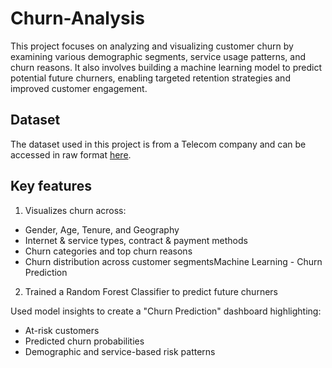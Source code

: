 # Churn-Analysis
This project focuses on analyzing and visualizing customer churn by examining various demographic segments, service usage patterns, and churn reasons. It also involves building a machine learning model to predict potential future churners, enabling targeted retention strategies and improved customer engagement.
## Dataset
The dataset used in this project is from a Telecom company and can be accessed in raw format [here](https://raw.githubusercontent.com/AkashSingh993/Churn-Analysis-/main/Customer_Data.csv).
## Key features
1. Visualizes churn across:
- Gender, Age, Tenure, and Geography
- Internet & service types, contract & payment methods
- Churn categories and top churn reasons
- Churn distribution across customer segmentsMachine Learning - Churn Prediction

2. Trained a Random Forest Classifier to predict future churners

  Used model insights to create a "Churn Prediction" dashboard highlighting:
  - At-risk customers
  - Predicted churn probabilities
  - Demographic and service-based risk patterns

